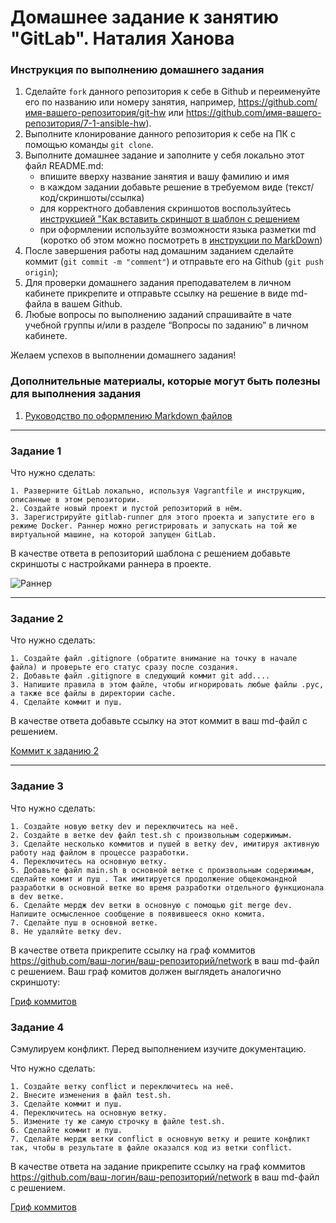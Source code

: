 # Домашнее задание к занятию "GitLab". Наталия Ханова


### Инструкция по выполнению домашнего задания

   1. Сделайте `fork` данного репозитория к себе в Github и переименуйте его по названию или номеру занятия, например, https://github.com/имя-вашего-репозитория/git-hw или  https://github.com/имя-вашего-репозитория/7-1-ansible-hw).
   2. Выполните клонирование данного репозитория к себе на ПК с помощью команды `git clone`.
   3. Выполните домашнее задание и заполните у себя локально этот файл README.md:
      - впишите вверху название занятия и вашу фамилию и имя
      - в каждом задании добавьте решение в требуемом виде (текст/код/скриншоты/ссылка)
      - для корректного добавления скриншотов воспользуйтесь [инструкцией "Как вставить скриншот в шаблон с решением](https://github.com/netology-code/sys-pattern-homework/blob/main/screen-instruction.md)
      - при оформлении используйте возможности языка разметки md (коротко об этом можно посмотреть в [инструкции  по MarkDown](https://github.com/netology-code/sys-pattern-homework/blob/main/md-instruction.md))
   4. После завершения работы над домашним заданием сделайте коммит (`git commit -m "comment"`) и отправьте его на Github (`git push origin`);
   5. Для проверки домашнего задания преподавателем в личном кабинете прикрепите и отправьте ссылку на решение в виде md-файла в вашем Github.
   6. Любые вопросы по выполнению заданий спрашивайте в чате учебной группы и/или в разделе “Вопросы по заданию” в личном кабинете.
   
Желаем успехов в выполнении домашнего задания!
   
### Дополнительные материалы, которые могут быть полезны для выполнения задания

1. [Руководство по оформлению Markdown файлов](https://gist.github.com/Jekins/2bf2d0638163f1294637#Code)

---

### Задание 1

Что нужно сделать:

    1. Разверните GitLab локально, используя Vagrantfile и инструкцию, описанные в этом репозитории. 
    2. Создайте новый проект и пустой репозиторий в нём.
    3. Зарегистрируйте gitlab-runner для этого проекта и запустите его в режиме Docker. Раннер можно регистрировать и запускать на той же виртуальной машине, на которой запущен GitLab. 

В качестве ответа в репозиторий шаблона с решением добавьте скриншоты с настройками раннера в проекте.

![Раннер](https://photos.google.com/album/AF1QipMS6FdHbKR3-7nxN3lc0QgJszKlCnvnggJhWegE/photo/AF1QipOhOFZXPal8DUnEAH-wI3dwjzEDsShL7Ba9HGB)

---

### Задание 2

Что нужно сделать:

    1. Создайте файл .gitignore (обратите внимание на точку в начале файла) и проверьте его статус сразу после создания. 
    2. Добавьте файл .gitignore в следующий коммит git add.... 
    3. Напишите правила в этом файле, чтобы игнорировать любые файлы .pyc, а также все файлы в директории cache. 
    4. Сделайте коммит и пуш. 
В качестве ответа добавьте ссылку на этот коммит в ваш md-файл с решением.

[Коммит к заданию 2](https://github.com/NataliyaKh/L8-01/compare/838fa84280cbb427a880f1edf169cff1ae2dfc61...6ee83b001f54879350e4a58c4351d03cd2117d9f)

---

### Задание 3

Что нужно сделать:

    1. Создайте новую ветку dev и переключитесь на неё. 
    2. Создайте в ветке dev файл test.sh с произвольным содержимым. 
    3. Сделайте несколько коммитов и пушей в ветку dev, имитируя активную работу над файлом в процессе разработки. 
    4. Переключитесь на основную ветку. 
    5. Добавьте файл main.sh в основной ветке с произвольным содержимым, сделайте комит и пуш . Так имитируется продолжение общекомандной разработки в основной ветке во время разработки отдельного функционала в dev ветке. 
    6. Сделайте мердж dev ветки в основную с помощью git merge dev. Напишите осмысленное сообщение в появившееся окно комита. 
    7. Сделайте пуш в основной ветке. 
    8. Не удаляйте ветку dev. 
В качестве ответа прикрепите ссылку на граф коммитов https://github.com/ваш-логин/ваш-репозиторий/network в ваш md-файл с решением.
Ваш граф комитов должен выглядеть аналогично скриншоту:

[Гриф коммитов](https://github.com/NataliyaKh/L8-01/network)

### Задание 4

Сэмулируем конфликт. Перед выполнением изучите документацию.

Что нужно сделать:

    1. Создайте ветку conflict и переключитесь на неё. 
    2. Внесите изменения в файл test.sh. 
    3. Сделайте коммит и пуш. 
    4. Переключитесь на основную ветку. 
    5. Измените ту же самую строчку в файле test.sh. 
    6. Сделайте коммит и пуш. 
    7. Сделайте мердж ветки conflict в основную ветку и решите конфликт так, чтобы в результате в файле оказался код из ветки conflict. 
В качестве ответа на задание прикрепите ссылку на граф коммитов https://github.com/ваш-логин/ваш-репозиторий/network в ваш md-файл с решением.


[Гриф коммитов](https://github.com/NataliyaKh/L8-01/network)

